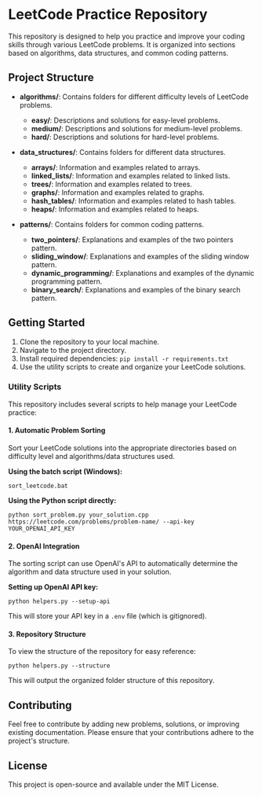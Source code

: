 # LeetCode Practice Repository

This repository is designed to help you practice and improve your coding skills through various LeetCode problems. It is organized into sections based on algorithms, data structures, and common coding patterns.

## Project Structure

- **algorithms/**: Contains folders for different difficulty levels of LeetCode problems.
  - **easy/**: Descriptions and solutions for easy-level problems.
  - **medium/**: Descriptions and solutions for medium-level problems.
  - **hard/**: Descriptions and solutions for hard-level problems.

- **data_structures/**: Contains folders for different data structures.
  - **arrays/**: Information and examples related to arrays.
  - **linked_lists/**: Information and examples related to linked lists.
  - **trees/**: Information and examples related to trees.
  - **graphs/**: Information and examples related to graphs.
  - **hash_tables/**: Information and examples related to hash tables.
  - **heaps/**: Information and examples related to heaps.

- **patterns/**: Contains folders for common coding patterns.
  - **two_pointers/**: Explanations and examples of the two pointers pattern.
  - **sliding_window/**: Explanations and examples of the sliding window pattern.
  - **dynamic_programming/**: Explanations and examples of the dynamic programming pattern.
  - **binary_search/**: Explanations and examples of the binary search pattern.

## Getting Started

1. Clone the repository to your local machine.
2. Navigate to the project directory.
3. Install required dependencies: `pip install -r requirements.txt`
4. Use the utility scripts to create and organize your LeetCode solutions.

### Utility Scripts

This repository includes several scripts to help manage your LeetCode practice:

#### 1. Automatic Problem Sorting

Sort your LeetCode solutions into the appropriate directories based on difficulty level and algorithms/data structures used.

**Using the batch script (Windows):**
```
sort_leetcode.bat
```

**Using the Python script directly:**
```
python sort_problem.py your_solution.cpp https://leetcode.com/problems/problem-name/ --api-key YOUR_OPENAI_API_KEY
```

#### 2. OpenAI Integration

The sorting script can use OpenAI's API to automatically determine the algorithm and data structure used in your solution.

**Setting up OpenAI API key:**
```
python helpers.py --setup-api
```

This will store your API key in a `.env` file (which is gitignored).

#### 3. Repository Structure

To view the structure of the repository for easy reference:

```
python helpers.py --structure
```

This will output the organized folder structure of this repository.

## Contributing

Feel free to contribute by adding new problems, solutions, or improving existing documentation. Please ensure that your contributions adhere to the project's structure.

## License

This project is open-source and available under the MIT License.